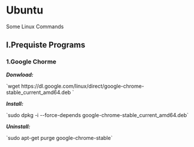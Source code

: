 # Ubuntu
Some Linux Commands

<h2>I.Prequiste Programs</h2>
<h3>1.Google Chorme</h3>

<p><b><i>Donwload: </i></b></p>
`wget https://dl.google.com/linux/direct/google-chrome-stable_current_amd64.deb `
</br>
<p><b><i>Install: </i></b></p>
`sudo dpkg -i --force-depends google-chrome-stable_current_amd64.deb`
</br>
<p><b><i>Uninstall: </i></b></p>
`sudo apt-get purge google-chrome-stable`
</br>
